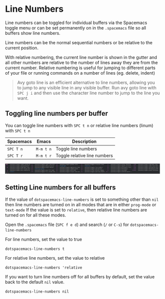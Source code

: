 # Line Numbers

Line numbers can be toggled for individual buffers via the Spacemacs toggle menu or can be set permanently on in the `.spacemacs` file so all buffers show line numbers.

Line numbers can be the normal sequential numbers or be relative to the current position.

With relative numbering, the current line number is shown in the gutter and all other numbers are relative to the number of lines away they are from the current number.  Relative numbering is useful for jumping to different parts of your file or running commands on a number of lines (eg. delete, indent)

> Avy goto line is an efficient alternative to line numbers, allowing you to jump to any visible line in any visible buffer.  Run avy goto line with `SPC j i` and then use the character line number to jump to the line you want.


## Toggling line numbers per buffer

You can toggle line numbers with `SPC t n` or relative line numbers (linum) with `SPC t n`

| Spacemacs | Emacs     | Description                  |
|-----------|-----------|------------------------------|
| `SPC T n` | `M-m t n` | Toggle line numbers          |
| `SPC T r` | `M-m t r` | Toggle relative line numbers |

[![Spacemacs - Toggle menu](../images/spacemacs-toggle-menu.png)](../images/spacemacs-toggle-menu.png)


## Setting Line numbers for all buffers

If the value of `dotspacemacs-line-numbers` is set to something other than `nil` then line numbers are turned on in all modes that are in either `prog-mode` or `text-mode`  If the value is set to `relative`, then relative line numbers are turned on for all these modes.

Open the `.spacemacs` file (`SPC f e d`) and search (`/` or `C-s`) for `dotspacemacs-line-numbers`

For line numbers, set the value to true

```elisp
dotspacemacs-line-numbers t
```


For relative line numbers, set the value to relative

```elisp
dotspacemacs-line-numbers 'relative
```


If you want to turn line numbers off for all buffers by default, set the value back to the default `nil` value.

```elisp
dotspacemacs-line-numbers nil
```


 
